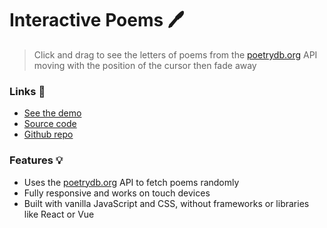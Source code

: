 # Interactive Poems 🖊 

> Click and drag to see the letters of poems from the [poetrydb.org](https://poetrydb.org) API moving with the position of the cursor then fade away

### Links 🔗
- [See the demo](https://js-interactive-poems.rolandjlevy.repl.co/)
- [Source code](https://replit.com/@RolandJLevy/js-interactive-poems)
- [Github repo](https://github.com/rolandjlevy/js-interactive-poems)

### Features 💡
- Uses the [poetrydb.org](https://poetrydb.org) API to fetch poems randomly
- Fully responsive and works on touch devices
- Built with vanilla JavaScript and CSS, without frameworks or libraries like React or Vue